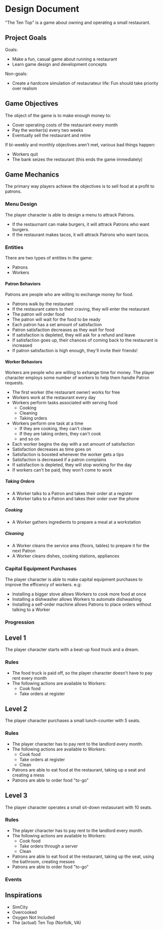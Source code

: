 # Design Document

"The Ten Top" is a game about owning and operating a small restaurant.

## Project Goals

Goals:

- Make a fun, casual game about running a restaurant
- Learn game design and development concepts

Non-goals:

- Create a hardcore simulation of restaurateur life: Fun should take priority over realism

## Game Objectives

The object of the game is to make enough money to:

- Cover operating costs of the restaurant every month
- Pay the worker(s) every two weeks
- Eventually sell the restaurant and retire

If bi-weekly and monthly objectives aren't met, various bad things happen:

- Workers quit
- The bank seizes the restaurant (this ends the game immediately)

## Game Mechanics

The primary way players achieve the objectives is to sell food at a profit to patrons.

### Menu Design

The player character is able to design a menu to attrack Patrons.

- If the restaurnant can make burgers, it will attrack Patrons who want burgers.
- If the restaurant makes tacos, it will attrack Patrons who want tacos.

### Entities

There are two types of entities in the game:

- Patrons
- Workers

#### Patron Behaviors

Patrons are people who are willing to exchange money for food.

- Patrons walk by the restaurant
- If the restaurant caters to their craving, they will enter the restaurant
- The patron will order food
- The patron will wait for the food to be ready
- Each patron has a set amount of satisfaction
- Patron satisfaction decreases as they wait for food
- If satisfaction is depleted, they will ask for a refund and leave
- If satisfaction goes up, their chances of coming back to the restaurant is increased
- If patron satisfaction is high enough, they'll invite their friends!

#### Worker Behaviors

Workers are people who are willing to exhange time for money.
The player character employs some number of workers to help them handle Patron requests.

- The first worker (the restaurant owner) works for free
- Workers work at the restaurant every day
- Workers perform tasks associated with serving food
  - Cooking
  - Cleaning
  - Taking orders
- Workers perform one task at a time
  - If they are cooking, they can't clean
  - If they are taking orders, they can't cook
  - and so on
- Each worker begins the day with a set amount of satisfaction
- Satisfaction decreases as time goes on
- Satisfaction is boosted whenever the worker gets a tips
- Satisfaction is decreased if a patron complains
- If satisfaction is depleted, they will stop working for the day
- If workers can't be paid, they won't come to work

##### Taking Orders

- A Worker talks to a Patron and takes their order at a register
- A Worker talks to a Patron and takes their order over the phone

##### Cooking

- A Worker gathers ingredients to prepare a meal at a workstation

##### Cleaning

- A Worker cleans the service area (floors, tables) to prepare it for the next Patron
- A Worker cleans dishes, cooking stations, appliances

### Capital Equipment Purchases

The player character is able to make capital equipment purchases to improve the efficency of workers. e.g:

- Installing a bigger stove allows Workers to cook more food at once
- Installing a dishwasher allows Workers to automate dishwashing
- Installing a self-order machine allows Patrons to place orders without talking to a Worker

### Progression

## Level 1

The player character starts with a beat-up food truck and a dream.

### Rules

- The food truck is paid off, so the player character doesn't have to pay rent every month
- The following actions are available to Workers:
  - Cook food
  - Take orders at register

## Level 2

The player character purchases a small lunch-counter with 5 seats.

### Rules

- The player character has to pay rent to the landlord every month.
- The following actions are available to Workers:
  - Cook food
  - Take orders at register
  - Clean
- Patrons are able to eat food at the restaurant, taking up a seat and creating a mess
- Patrons are able to order food "to-go"

## Level 3

The player character operates a small sit-down restasurant with 10 seats.

### Rules

- The player character has to pay rent to the landlord every month.
- The following actions are available to Workers:
  - Cook food
  - Take orders through a server
  - Clean
- Patrons are able to eat food at the restaurant, taking up the seat, using the bathroom, creating messes
- Patrons are able to order food "to-go"

### Events

## Inspirations

- SimCity
- Overcooked
- Oxygen Not Included
- The (actual) Ten Top (Norfolk, VA)
